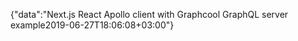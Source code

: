 {"data":"Next.js React Apollo client with Graphcool GraphQL server example2019-06-27T18:06:08+03:00"}
